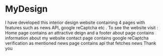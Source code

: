 # MyDesign
I have developed this interior design website containing 4 pages  with features such as news API, google reCaptcha etc . To see the website visit : 
Home page contains an attractive deign and a footer
about page contains information about my website
contact page contains google reCaptcha verification as mentioned 
news page contains api that fetches news
Thank you
